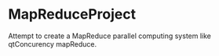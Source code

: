 # MapReduceProject
Attempt to create a MapReduce parallel computing system like qtConcurency mapReduce.
